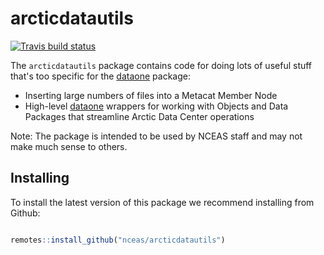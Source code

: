 # arcticdatautils

[![Travis build status](https://travis-ci.org/NCEAS/arcticdatautils.svg?branch=master)](https://travis-ci.org/NCEAS/arcticdatautils)

The `arcticdatautils` package contains code for doing lots of useful stuff that's too specific for the [dataone](https://github.com/DataONEorg/rdataone) package:

- Inserting large numbers of files into a Metacat Member Node
- High-level [dataone](https://github.com/DataONEorg/rdataone) wrappers for working with Objects and Data Packages that streamline Arctic Data Center operations

Note: The package is intended to be used by NCEAS staff and may not make much sense to others.

## Installing


To install the latest version of this package we recommend installing from Github:

```r

remotes::install_github("nceas/arcticdatautils")

```
